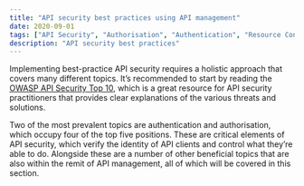 ```yaml
---
title: "API security best practices using API management"
date: 2020-09-01
tags: ["API Security", "Authorisation", "Authentication", "Resource Consumption"]
description: "API security best practices"
---
```


Implementing best-practice API security requires a holistic approach that covers many different topics. It’s recommended to start by reading the [OWASP API Security Top 10](https://owasp.org/API-Security/editions/2023/en/0x00-header/), which is a great resource for API security practitioners that provides clear explanations of the various threats and solutions.

Two of the most prevalent topics are authentication and authorisation, which occupy four of the top five positions. These are critical elements of API security, which verify the identity of API clients and control what they’re able to do. Alongside these are a number of other beneficial topics that are also within the remit of API management, all of which will be covered in this section.